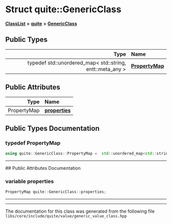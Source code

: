 

# Struct quite::GenericClass



[**ClassList**](annotated.md) **>** [**quite**](namespacequite.md) **>** [**GenericClass**](structquite_1_1GenericClass.md)






















## Public Types

| Type | Name |
| ---: | :--- |
| typedef std::unordered\_map&lt; std::string, entt::meta\_any &gt; | [**PropertyMap**](#typedef-propertymap)  <br> |




## Public Attributes

| Type | Name |
| ---: | :--- |
|  PropertyMap | [**properties**](#variable-properties)  <br> |












































## Public Types Documentation




### typedef PropertyMap 

```C++
using quite::GenericClass::PropertyMap =  std::unordered_map<std::string, entt::meta_any>;
```




<hr>
## Public Attributes Documentation




### variable properties 

```C++
PropertyMap quite::GenericClass::properties;
```




<hr>

------------------------------
The documentation for this class was generated from the following file `libs/core/include/quite/value/generic_value_class.hpp`

